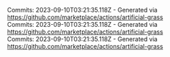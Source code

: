 Commits: 2023-09-10T03:21:35.118Z - Generated via https://github.com/marketplace/actions/artificial-grass
<br>
Commits: 2023-09-10T03:21:35.118Z - Generated via https://github.com/marketplace/actions/artificial-grass
<br>
Commits: 2023-09-10T03:21:35.118Z - Generated via https://github.com/marketplace/actions/artificial-grass
<br>
